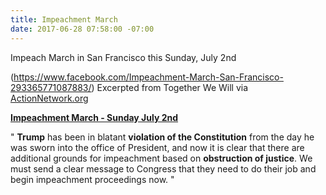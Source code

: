 ```yaml
---
title: Impeachment March
date: 2017-06-28 07:58:00 -07:00
---
```


Impeach March in San Francisco this Sunday, July 2nd

(https://www.facebook.com/Impeachment-March-San-Francisco-293365771087883/)
Excerpted from Together We Will via [ActionNetwork.org](http://twwusa.org/?s=impeachment)

[**Impeachment March - Sunday July 2nd**](https://www.facebook.com/Impeachment-March-San-Francisco-293365771087883/)

"  **Trump** has been in blatant **violation of the Constitution** from the day he was sworn into the office of President, and now it is clear that there are additional grounds for impeachment based on **obstruction of justice**.  We must send a clear message to Congress that they need to do their job and begin impeachment proceedings now.  "



